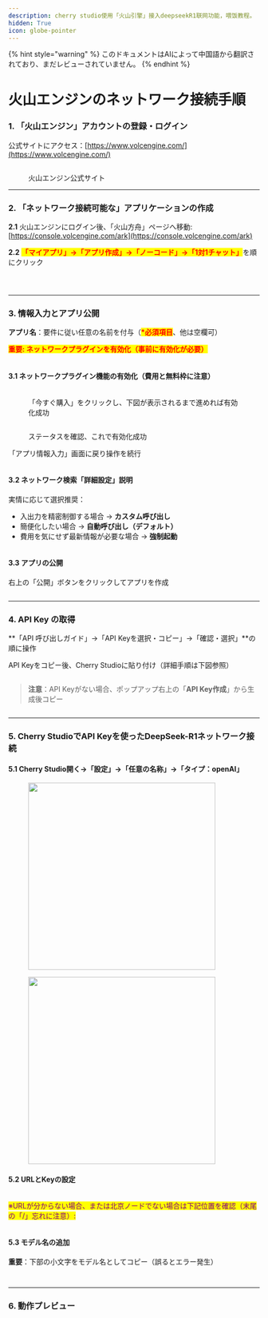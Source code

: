 ```yaml
---
description: cherry studio使用「火山引擎」接入deepseekR1联网功能，喂饭教程。
hidden: True
icon: globe-pointer
---
```


{% hint style="warning" %}
このドキュメントはAIによって中国語から翻訳されており、まだレビューされていません。
{% endhint %}

# 火山エンジンのネットワーク接続手順

### 1. 「火山エンジン」アカウントの登録・ログイン <a href="#rclz7" id="rclz7"></a>

公式サイトにアクセス：[https://www.volcengine.com/](https://www.volcengine.com/)

<figure><img src="../.gitbook/assets/image (51).png" alt=""><figcaption><p>火山エンジン公式サイト</p></figcaption></figure>

---

### 2. 「ネットワーク接続可能な」アプリケーションの作成 <a href="#gvzaa" id="gvzaa"></a>

**2.1** 火山エンジンにログイン後、「火山方舟」ページへ移動:  
[https://console.volcengine.com/ark](https://console.volcengine.com/ark)

**2.2** <mark style="color:red;">**「マイアプリ」→「アプリ作成」→「ノーコード」→「1対1チャット」**</mark>を順にクリック

<figure><img src="../.gitbook/assets/image (53).png" alt=""><figcaption></figcaption></figure>
<figure><img src="../.gitbook/assets/image (54).png" alt=""><figcaption></figcaption></figure>
<figure><img src="../.gitbook/assets/image (71).png" alt=""><figcaption></figcaption></figure>

---

### 3. 情報入力とアプリ公開 <a href="#zzdfe" id="zzdfe"></a>

**アプリ名**：要件に従い任意の名前を付与（<mark style="color:red;">**\*必須項目**</mark>、他は空欄可）

<mark style="color:red;">**重要: ネットワークプラグインを有効化（事前に有効化が必要）**</mark>

<figure><img src="../.gitbook/assets/image (56).png" alt=""><figcaption></figcaption></figure>

#### 3.1 ネットワークプラグイン機能の有効化（費用と無料枠に注意） <a href="#mwn38" id="mwn38"></a>

<figure><img src="../.gitbook/assets/image (57).png" alt=""><figcaption><p>「今すぐ購入」をクリックし、下図が表示されるまで進めれば有効化成功</p></figcaption></figure>

<figure><img src="../.gitbook/assets/image (58).png" alt=""><figcaption><p>ステータスを確認、これで有効化成功</p></figcaption></figure>

「アプリ情報入力」画面に戻り操作を続行

<figure><img src="../.gitbook/assets/image (59).png" alt=""><figcaption></figcaption></figure>

#### 3.2 ネットワーク検索「詳細設定」説明 <a href="#sp6uz" id="sp6uz"></a>

実情に応じて選択推奨：
* 入出力を精密制御する場合 → **カスタム呼び出し**
* 簡便化したい場合 → **自動呼び出し（デフォルト）**
* 費用を気にせず最新情報が必要な場合 → **強制起動**

<figure><img src="../.gitbook/assets/image (60).png" alt=""><figcaption></figcaption></figure>

#### 3.3 アプリの公開 <a href="#fe1gf" id="fe1gf"></a>

右上の「公開」ボタンをクリックしてアプリを作成

<figure><img src="../.gitbook/assets/image (61).png" alt=""><figcaption></figcaption></figure>

---

### 4. API Key の取得 <a href="#jtqlu" id="jtqlu"></a>

**「API 呼び出しガイド」→「API Keyを選択・コピー」→「確認・選択」**の順に操作

API Keyをコピー後、Cherry Studioに貼り付け（詳細手順は下図参照）

<figure><img src="../.gitbook/assets/image (62).png" alt=""><figcaption></figcaption></figure>

> **注意**：API Keyがない場合、ポップアップ右上の「**API Key作成**」から生成後コピー

<figure><img src="../.gitbook/assets/image (63).png" alt=""><figcaption></figcaption></figure>

---

### 5. Cherry StudioでAPI Keyを使ったDeepSeek-R1ネットワーク接続 <a href="#lrefj" id="lrefj"></a>

#### 5.1 Cherry Studio開く→「設定」→「任意の名称」→「タイプ：openAI」 <a href="#dvrbv" id="dvrbv"></a>

<figure><img src="../.gitbook/assets/image (64).png" alt="" width="375"><figcaption></figcaption></figure>
<figure><img src="../.gitbook/assets/image (65).png" alt="" width="375"><figcaption></figcaption></figure>

#### 5.2 URLとKeyの設定 <a href="#mt8y0" id="mt8y0"></a>

<figure><img src="../.gitbook/assets/image (66).png" alt=""><figcaption></figcaption></figure>

<mark style="color:purple;">※URLが分からない場合、または北京ノードでない場合は下記位置を確認（末尾の「/」忘れに注意）:</mark>

<figure><img src="../.gitbook/assets/image (67).png" alt=""><figcaption></figcaption></figure>

#### 5.3 モデル名の追加 <a href="#qmh3i" id="qmh3i"></a>

**重要**：下部の小文字をモデル名としてコピー（誤るとエラー発生）

<figure><img src="../.gitbook/assets/image (68).png" alt=""><figcaption></figcaption></figure>
<figure><img src="../.gitbook/assets/image (69).png" alt=""><figcaption></figcaption></figure>

---

### 6. 動作プレビュー <a href="#peb2p" id="peb2p"></a>

<figure><img src="../.gitbook/assets/image (70).png" alt=""><figcaption></figcaption></figure>